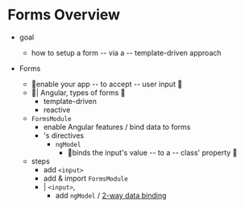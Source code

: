 # Forms Overview

* goal
  * how to setup a form -- via a -- template-driven approach 

* Forms
  * 👀enable your app -- to accept -- user input 👀
  * 👀| Angular, types of forms 👀
    * template-driven
    * reactive 
  * `FormsModule`
    * enable Angular features / bind data to forms 
    * 's directives
      * `ngModel`
        * 👀binds the input's value -- to a -- class' property 👀 
  * steps
    * add `<input>`
    * add & import `FormsModule`
    * | `<input>`,
      * add `ngModel` / [2-way data binding](../../../../guide/templates/two-way-binding)
